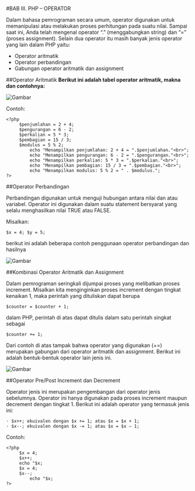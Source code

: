 #BAB III. PHP – OPERATOR

Dalam bahasa pemrograman secara umum, operator digunakan untuk memanipulasi atau
melakukan proses perhitungan pada suatu nilai. Sampai saat ini, Anda telah mengenal operator
“.” (menggabungkan string) dan “=” (proses assignment). Selain dua operator itu masih banyak
jenis operator yang lain dalam PHP yaitu:

* Operator aritmatik
* Operator perbandingan
* Gabungan operator aritmatik dan assignment



##Operator Aritmatik
**Berikut ini adalah tabel operator aritmatik, makna dan contohnya:**

![Gambar](..\pendahuluan.png)

Contoh:

```
<?php
	 $penjumlahan = 2 + 4;
	 $pengurangan = 6 - 2;
	 $perkalian = 5 * 3;
	 $pembagian = 15 / 3;
	 $modulus = 5 % 2;
		 echo "Menampilkan penjumlahan: 2 + 4 = ".$penjumlahan."<br>";
		 echo "Menampilkan pengurangan: 6 - 2 = ".$pengurangan."<br>";
		 echo "Menampilkan perkalian: 5 * 3 = ".$perkalian."<br>";
		 echo "Menampilkan pembagian: 15 / 3 = ".$pembagian."<br>";
		 echo "Menampilkan modulus: 5 % 2 = " . $modulus.";
?>
```



##Operator Perbandingan

Perbandingan digunakan untuk menguji hubungan antara nilai dan atau variabel. Operator ini
digunakan dalam suatu statement bersyarat yang selalu menghasilkan nilai TRUE atau FALSE.

Misalkan:

```
$x = 4; $y = 5;
```

berikut ini adalah beberapa contoh penggunaan operator perbandingan dan hasilnya

![Gambar](..\pendahuluan1.png)



##Kombinasi Operator Aritmatik dan Assignment

Dalam pemrograman seringkali dijumpai proses yang melibatkan proses increment. Misalkan kita
menginginkan proses increment dengan tingkat kenaikan 1, maka perintah yang dituliskan dapat
berupa

```
$counter = $counter + 1;
```

dalam PHP, perintah di atas dapat ditulis dalam satu perintah singkat sebagai

```
$counter += 1;
```

Dari contoh di atas tampak bahwa operator yang digunakan (+=) merupakan gabungan dari
operator aritmatik dan assignment. Berikut ini adalah bentuk-bentuk operator lain jenis ini.

![Gambar](..\pendahuluan2.png)



##Operator Pre/Post Increment dan Decrement

Operator jenis ini merupakan pengembangan dari operator jenis sebelumnya. Operator ini hanya
digunakan pada proses increment maupun decrement dengan tingkat 1.
Berikut ini adalah operator yang termasuk jenis ini:

```
· $x++; ekuivalen dengan $x += 1; atau $x = $x + 1;
· $x--; ekuivalen dengan $x -= 1; atau $x = $x – 1;
```

Contoh:

```
<?php
	 $x = 4;
	 $x++;
	 echo "$x;
	 $x = 4;
	 $x--;
		 echo "$x;
?>
```